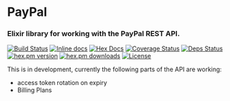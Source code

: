 # PayPal

### Elixir library for working with the PayPal REST API.

[![Build Status](https://travis-ci.org/Zensavona/pay_pal.svg?branch=master)](https://travis-ci.org/Zensavona/pay_pal) [![Inline docs](http://inch-ci.org/github/zensavona/paypal.svg)](http://inch-ci.org/github/zensavona/paypal) [![Hex Docs](https://img.shields.io/badge/hex-docs-9768d1.svg)](https://hexdocs.pm/pay_pal) [![Coverage Status](https://coveralls.io/repos/Zensavona/pay_pal/badge.svg?branch=master&service=github)](https://coveralls.io/github/Zensavona/pay_pal?branch=master) [![Deps Status](https://beta.hexfaktor.org/badge/all/github/Zensavona/paypal.svg)](https://beta.hexfaktor.org/github/Zensavona/paypal) [![hex.pm version](https://img.shields.io/hexpm/v/pay_pal.svg)](https://hex.pm/packages/pay_pal) [![hex.pm downloads](https://img.shields.io/hexpm/dt/pay_pal.svg)](https://hex.pm/packages/pay_pal) [![License](http://img.shields.io/badge/license-MIT-brightgreen.svg)](http://opensource.org/licenses/MIT)

This is in development, currently the following parts of the API are working:

- access token rotation on expiry
- Billing Plans

